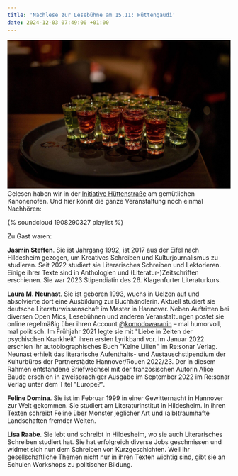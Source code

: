 ```yaml
---
title: 'Nachlese zur Lesebühne am 15.11: Hüttengaudi'
date: 2024-12-03 07:49:00 +01:00
---
```


![DSC04664.jpg](/uploads/DSC04664.jpg)
Gelesen haben wir in der [Initiative Hüttenstraße](https://www.huettenstrasse.eu/) am gemütlichen Kanonenofen.  Und hier könnt die ganze Veranstaltung noch einmal Nachhören:

{% soundcloud 1908290327 playlist %}

Zu Gast waren:

**Jasmin Steffen**. Sie ist Jahrgang 1992, ist 2017 aus der Eifel nach Hildesheim gezogen, um Kreatives Schreiben und Kulturjournalismus zu studieren. Seit 2022 studiert sie Literarisches Schreiben und Lektorieren. Einige ihrer Texte sind in Anthologien und (Literatur-)Zeitschriften erschienen. Sie war 2023 Stipendiatin des 26. Klagenfurter Literaturkurs.

**Laura M. Neunast**. Sie ist geboren 1993, wuchs in Uelzen auf und absolvierte dort eine Ausbildung zur Buchhändlerin. Aktuell studiert sie deutsche Literaturwissenschaft im Master in Hannover. Neben Auftritten bei diversen Open Mics, Lesebühnen und anderen Veranstaltungen postet sie online regelmäßig über ihren Account [@komodowaranin](https://www.instagram.com/komodowaranin/#) – mal humorvoll, mal politisch. Im Frühjahr 2021 legte sie mit "Liebe in Zeiten der psychischen Krankheit" ihren ersten Lyrikband vor. Im Januar 2022 erschien ihr autobiographisches Buch "Keine Lilien" im Re:sonar Verlag. Neunast erhielt das literarische Aufenthalts- und Austauschstipendium der Kulturbüros der Partnerstädte Hannover/Rouen 2022/23. Der in diesem Rahmen entstandene Briefwechsel mit der französischen Autorin Alice Baude erschien in zweisprachiger Ausgabe im September 2022 im Re:sonar Verlag unter dem Titel "Europe?".

**Feline Domina**. Sie ist im Februar 1999 in einer Gewitternacht in Hannover zur Welt gekommen. Sie studiert am Literaturinstitut in Hildesheim. In ihren Texten schreibt Feline über Monster jeglicher Art und (alb)traumhafte Landschaften fremder Welten.

**Lisa Raabe**. Sie lebt und schreibt in Hildesheim, wo sie auch Literarisches Schreiben studiert hat. Sie hat erfolgreich diverse Jobs geschmissen und widmet sich nun dem Schreiben von Kurzgeschichten. Weil ihr gesellschaftliche Themen nicht nur in ihren Texten wichtig sind, gibt sie an Schulen Workshops zu politischer Bildung.